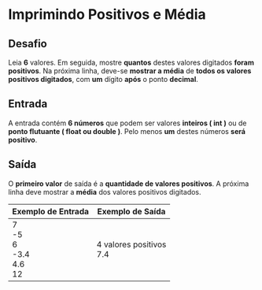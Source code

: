 # Imprimindo Positivos e Média


## Desafio
Leia **6** valores. Em seguida, mostre **quantos** destes valores digitados **foram positivos**. Na próxima linha, deve-se **mostrar a média** de **todos os valores positivos digitados**, com **um** dígito **após** o ponto **decimal**.

## Entrada
A entrada contém **6 números** que podem ser valores **inteiros ( int )** ou de **ponto flutuante ( float ou double )**. Pelo menos **um** destes números **será positivo**.

## Saída
O **primeiro valor** de saída é a **quantidade de valores positivos**. A próxima linha deve mostrar a **média** dos valores positivos digitados.



| Exemplo de Entrada                  | Exemplo de Saída             |   
|-------------------------------------|------------------------------| 
| 7<br> -5<br> 6<br>-3.4<br>4.6<br>12 | 4 valores positivos <br> 7.4 |
